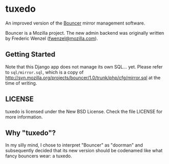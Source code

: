 tuxedo
======

An improved version of the [Bouncer](https://wiki.mozilla.org/Bouncer) mirror
management software.

Bouncer is a Mozilla project. The new admin backend was originally written by
Frederic Wenzel (fwenzel@mozilla.com).

Getting Started
---------------
Note that this Django app does not manage its own SQL... yet. Please refer to
``sql/mirror.sql``, which is a copy of
    http://svn.mozilla.org/projects/bouncer/1.0/trunk/php/cfg/mirror.sql
at the time of writing.

LICENSE
-------
tuxedo is licensed under the New BSD License. Check the file LICENSE for more
information.

Why "tuxedo"?
-------------
In my silly mind, I chose to interpret "Bouncer" as "doorman" and subsequently
decided that its new version should be codenamed like what fancy bouncers wear:
a tuxedo.

